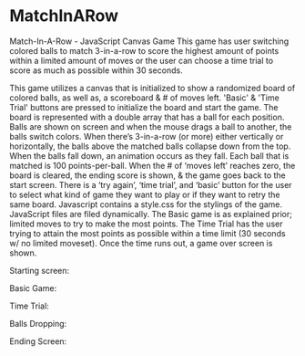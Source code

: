 # MatchInARow
Match-In-A-Row - JavaScript Canvas Game  This game has user switching colored balls to match 3-in-a-row to score the highest amount of points within a limited amount of moves or the user can choose a time trial to score as much as possible within 30 seconds.

This game utilizes a canvas that is initialized to show a randomized board of colored balls, as well as, a scoreboard & # of moves left.  'Basic' & 'Time Trial' buttons are pressed to initialize the board and start the game.  The board is represented with a double array that has a ball for each position.  Balls are shown on screen and when the mouse drags a ball to another, the balls switch colors.  When there’s 3-in-a-row (or more) either vertically or horizontally, the balls above the matched balls collapse down from the top.  When the balls fall down, an animation occurs as they fall.  Each ball that is matched is 100 points-per-ball.  When the # of ‘moves left’ reaches zero, the board is cleared, the ending score is shown, & the game goes back to the start screen.  There is a ‘try again’, ‘time trial’, and ‘basic’ button for the user to select what kind of game they want to play or if they want to retry the same board.  Javascript contains a style.css for the stylings of the game.  JavaScript files are filed dynamically.  The Basic game is as explained prior; limited moves to try to make the most points.  The Time Trial has the user trying to attain the most points as possible within a time limit (30 seconds w/ no limited moveset).  Once the time runs out, a game over screen is shown.

Starting screen:

Basic Game:

Time Trial:

Balls Dropping:

Ending Screen:
